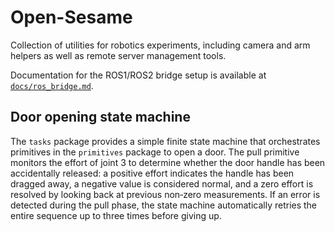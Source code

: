 # Open-Sesame

Collection of utilities for robotics experiments, including camera and arm
helpers as well as remote server management tools.

Documentation for the ROS1/ROS2 bridge setup is available at
[`docs/ros_bridge.md`](docs/ros_bridge.md).

## Door opening state machine

The `tasks` package provides a simple finite state machine that orchestrates
primitives in the `primitives` package to open a door. The pull primitive
monitors the effort of joint 3 to determine whether the door handle has been
accidentally released: a positive effort indicates the handle has been dragged
away, a negative value is considered normal, and a zero effort is resolved by
looking back at previous non‑zero measurements. If an error is detected during
the pull phase, the state machine automatically retries the entire sequence up
to three times before giving up.
